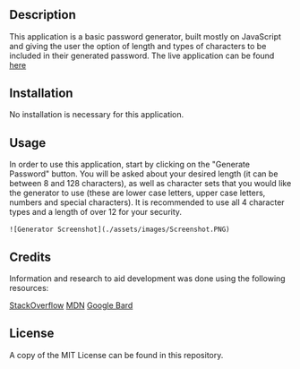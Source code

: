 # <JavaScript Password Generator>

## Description

This application is a basic password generator, built mostly on JavaScript and giving the user the option of length and types of characters to be included in their generated password. The live application can be found [here](https://lxpap.github.io/JS_Generator_AP/)

## Installation

No installation is necessary for this application.

## Usage

In order to use this application, start by clicking on the "Generate Password" button. You will be asked about your desired length (it can be between 8 and 128 characters), as well as character sets that you would like the generator to use (these are lower case letters, upper case letters, numbers and special characters). It is recommended to use all 4 character types and a length of over 12 for your security. 

   
    ![Generator Screenshot](./assets/images/Screenshot.PNG)
   

## Credits

Information and research to aid development was done using the following resources:

[StackOverflow](https://stackoverflow.com/)
[MDN](https://developer.mozilla.org/en-US/)
[Google Bard](https://bard.google.com/)

## License

A copy of the MIT License can be found in this repository.

